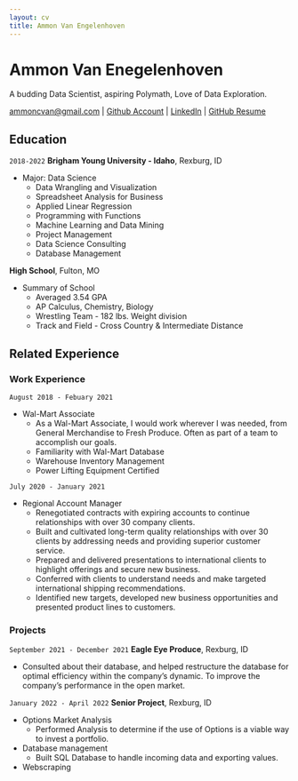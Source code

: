 ```yaml
---
layout: cv
title: Ammon Van Engelenhoven
---
```

# Ammon Van Enegelenhoven
A budding Data Scientist, aspiring Polymath, Love of Data Exploration.

<div id="webaddress">
<a href="ammoncvan@gmail.com">ammoncvan@gmail.com</a>
| <a href="https://github.com/vanman247">Github Account</a>
| <a href="https://www.linkedin.com/in/ammon-van-engelenhoven-4a42a0173/">LinkedIn</a>
| <a href="https://github.com/vanman247/Van_Engelenhoven_Resume">GitHub Resume</a>
</div>

## Education

`2018-2022`
__Brigham Young University - Idaho__, Rexburg, ID

- Major: Data Science
    - Data Wrangling and Visualization
    - Spreadsheet Analysis for Business
    - Applied Linear Regression
    - Programming with Functions
    - Machine Learning and Data Mining
    - Project Management
    - Data Science Consulting
    - Database Management

__High School__, Fulton, MO

- Summary of School
    - Averaged 3.54 GPA
    - AP Calculus, Chemistry, Biology
    - Wrestling Team - 182 lbs. Weight division
    - Track and Field - Cross Country & Intermediate Distance


## Related Experience

### Work Experience


`August 2018 - Febuary 2021`
- Wal-Mart Associate
    - As a Wal-Mart Associate, I would work wherever I was needed, from General Merchandise to Fresh Produce. Often as part of a team to accomplish our goals.
    - Familiarity with Wal-Mart Database
    - Warehouse Inventory Management
    - Power Lifting Equipment Certified

`July 2020 - January 2021`
- Regional Account Manager
    - Renegotiated contracts with expiring accounts to continue relationships with over 30 company clients.
    - Built and cultivated long-term quality relationships with over 30 clients by addressing needs and providing superior customer service.
    - Prepared and delivered presentations to international clients to highlight offerings and secure new business.
    - Conferred with clients to understand needs and make targeted international shipping recommendations. 
    - Identified new targets, developed new business opportunities and presented product lines to customers.

### Projects

`September 2021 - December 2021`
__Eagle Eye Produce__, Rexburg, ID

- Consulted about their database, and helped restructure the database for optimal efficiency within the company’s dynamic. To improve the company’s performance in the open market.

`January 2022 - April 2022`
__Senior Project__, Rexburg, ID
- Options Market Analysis
    -  Performed Analysis to determine if the use of Options is a viable way to invest a portfolio.
- Database management
    - Built SQL Database to handle incoming data and exporting values.
- Webscraping

<!-- ### Footer

Last updated: May 2013